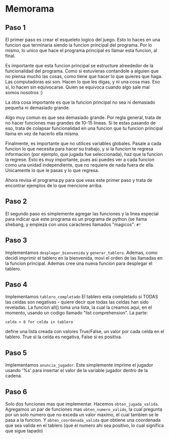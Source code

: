 Memorama
========

Paso 1
------
El primer paso es crear el esqueleto logico del juego. Esto lo haces en una
funcion que terminaria siendo la funcion principal del programa. Por lo mismo,
lo unico que hace el programa principal es llamar esta funcion, al final.

Es importante que esta funcion principal se estructure alreededor de la funcionalidad
del programa. Como si estuvieras contandole a alguien que no piensa mucho las
cosas, como tiene que hacer lo que quieres que haga. Las computadoras asi son.
Hacen lo que les digas, y ni una cosa mas. Eso si, lo hacen sin equivocarse.
Quien se equivoca cuando algo sale mal somos nosotros :)

La otra cosa importante es que la funcion principal no sea ni demasiado pequeña
ni demasiado grande.

Algo muy comun es que sea demasiado grande. Por regla general, trata de no hacer
funciones mas grandes de 10-15 lineas. Si te estas pasando de eso, trata de colapsar
funcionalidad en una funcion que tu funcion principal llama en vez de hacerlo
ella misma.

Finalmente, es importante que no utilices variables globales. Pasale a cada funcion
lo que necesita para hacer su trabajo, y si la funcion te regresa informacion
(por ejemplo, que jugada fue seleccionada), haz que la funcion la regrese.
Esto es muy importante, pues asi puedes ver a cada funcion como una unidad
independiente, que no requiere de nada fuera de ella. Unicamente lo que le pasas
y lo que regresa.

Ahora revisa el programa.py para que veas este primer paso y trata de encontrar
ejemplos de lo que mencione arriba.

Paso 2
------
El segundo paso es simplemente agregar las funciones y la linea especial para
indicar que este programa es un programa de python (se llama shebang, y empieza
con unos caracteres llamados "magicos": `#!`

Paso 3
------
Implementamos `desplegar_bienvenida` y `generar_tablero`. Ademas, como decidi
imprimir el tablero en la bienvenida, movi el orden de las llamadas en la funcion
principal. Ademas cree una nueva funcion para desplegar el tablero.

Paso 4
------
Implementamos `tablero_completado`
El tablero esta completado si TODAS las celdas
son negativas - quiere decir que todas las celdas
han sido reveladas.
La funcion all() toma una lista, la cual la creamos
aqui, en el momento, usando un codigo llamado
"list comprehension". La parte:

    celda < 0 for celda in tablero

define una lista creada con valores True/False, un valor
por cada celda en el tablero. True si la celda es negativa,
False si es positiva.

Paso 5
------
Implementamos `anuncia_jugador`. Este simplemente imprime el jugador
usando '%s' para insertar el valor de la variable jugador dentro de la
cadena.

Paso 6
------
Solo dos funciones mas que implementar. Hacemos `obten_jugada_valida`.
Agregamos un par de funciones mas `obten_numero_valido`, la cual pregunta
por un solo numero que no exceda un valor maximo, el cual tambien se le
pasa a la funcion. Y `obten_coordenada_valida` que obtiene una coordenada
que sea valida en el tablero (que el numero ahi sea positivo, lo cual significa
que sigue tapado)
